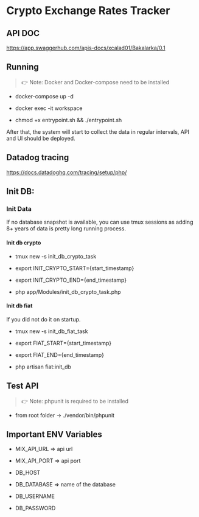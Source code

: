 # Crypto Exchange Rates Tracker

## API DOC
https://app.swaggerhub.com/apis-docs/xcalad01/Bakalarka/0.1

## Running 
> 👉 Note: Docker and Docker-compose need to be installed

* docker-compose up -d

* docker exec -it workspace

* chmod +x entrypoint.sh && ./entrypoint.sh

After that, the system will start to collect the data in regular intervals, API and UI should be deployed.

## Datadog tracing
https://docs.datadoghq.com/tracing/setup/php/

## Init DB:

### Init Data
If no database snapshot is available, you can use tmux sessions as adding 8+ years of data is pretty long running process.

#### Init db crypto

* tmux new -s init_db_crypto_task

* export INIT_CRYPTO_START={start_timestamp}

* export INIT_CRYPTO_END={end_timestamp}

* php app/Modules/init_db_crypto_task.php

#### Init db fiat
If you did not do it on startup.

* tmux new -s init_db_fiat_task

* export FIAT_START={start_timestamp}

* export FIAT_END={end_timestamp}

* php artisan fiat:init_db

## Test API
> 👉 Note: phpunit is required to be installed
* from root folder -> ./vendor/bin/phpunit

## Important ENV Variables

* MIX_API_URL => api url
* MIX_API_PORT => api port

* DB_HOST
* DB_DATABASE => name of the database
* DB_USERNAME
* DB_PASSWORD


